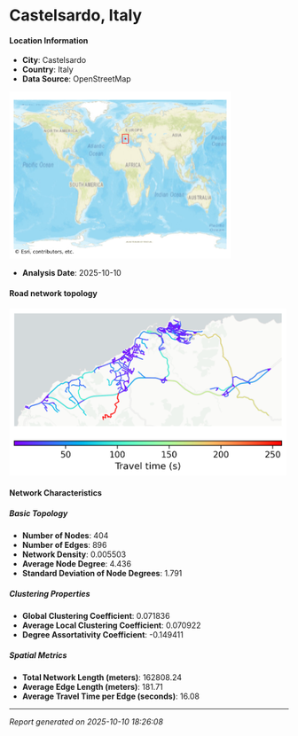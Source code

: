 # Castelsardo, Italy

#### Location Information

- **City**: Castelsardo
- **Country**: Italy
- **Data Source**: OpenStreetMap
<img src="Castelsardo_location.png" alt="Castelsardo Location Map" width="400" />

- **Analysis Date**: 2025-10-10

#### Road network topology

<img src="Castelsardo_network_map.png" alt="Castelsardo Road Network Map" width="500"/>

#### Network Characteristics

##### Basic Topology

- **Number of Nodes**: 404
- **Number of Edges**: 896
- **Network Density**: 0.005503
- **Average Node Degree**: 4.436
- **Standard Deviation of Node Degrees**: 1.791

##### Clustering Properties

- **Global Clustering Coefficient**: 0.071836
- **Average Local Clustering Coefficient**: 0.070922
- **Degree Assortativity Coefficient**: -0.149411

##### Spatial Metrics

- **Total Network Length (meters)**: 162808.24
- **Average Edge Length (meters)**: 181.71
- **Average Travel Time per Edge (seconds)**: 16.08

---
*Report generated on 2025-10-10 18:26:08*
